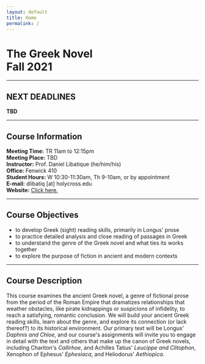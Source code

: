 ```yaml
---
layout: default
title: Home
permalink: /
---
```


# The Greek Novel<br>Fall 2021

***

## NEXT DEADLINES

**TBD**

***

## Course Information

**Meeting Time:** TR 11am to 12:15pm  
**Meeting Place:** TBD  
**Instructor:** Prof. Daniel Libatique (he/him/his)  
**Office:** Fenwick 410  
**Student Hours:** W 10:30-11:30am, Th 9-10am, or by appointment  
**E-mail:** dlibatiq [at] holycross.edu  
**Website:** [Click here.](https://libatique.info)

***

## Course Objectives

* to develop Greek (sight) reading skills, primarily in Longus' prose
* to practice detailed analysis and close reading of passages in Greek
* to understand the genre of the Greek novel and what ties its works together
* to explore the purpose of fiction in ancient and modern contexts

***

## Course Description

This course examines the ancient Greek novel, a genre of fictional prose from the period of the Roman Empire that dramatizes relationships that weather obstacles, like pirate kidnappings or suspicions of infidelity, to reach a satisfying, romantic conclusion. We will build your ancient Greek reading skills, learn about the genre, and explore its connection (or lack thereof?) to its historical environment. Our primary text will be Longus' *Daphnis and Chloe*, and our course's assignments will invite you to engage in detail with the text and others that make up the canon of Greek novels, including Chariton's *Callirhoe*, and Achilles Tatius' *Leucippe and Clitophon*, Xenophon of Ephesus' *Ephesiaca*, and Heliodorus' *Aethiopica*.
